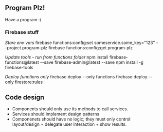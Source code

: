 ## Program Plz!

Have a program :)

### Firebase stuff
*Store env vars*
firebase functions:config:set  someservice.some_key="123" --project program-plz
firebase functions:config:get program-plz

*Update tools - run from functions folder*
npm install firebase-functions@latest --save firebase-admin@latest --save
npm install -g firebase-tools

*Deploy functions only*
firebase deploy --only functions
firebase deploy --only firestore:rules

## Code design
- Components should only use its methods to call services.
- Services should implement design patterns
- Componenets should have no logic; they must only control layout/design + delegate user interaction + show results.